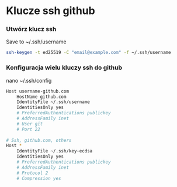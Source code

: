 # Klucze ssh github

### Utwórz klucz ssh
Save to ~/.ssh/username
```sh
ssh-keygen -t ed25519 -C "email@example.com" -f ~/.ssh/username
```

### Konfiguracja wielu kluczy ssh do github
nano ~/.ssh/config
```sh
Host username-github.com
    HostName github.com
    IdentityFile ~/.ssh/username
    IdentitiesOnly yes
    # PreferredAuthentications publickey    
    # AddressFamily inet
    # User git  
    # Port 22
    
# Ssh, github.com, others
Host *
    IdentityFile ~/.ssh/key-ecdsa
    IdentitiesOnly yes
    # PreferredAuthentications publickey
    # AddressFamily inet
    # Protocol 2
    # Compression yes
```
